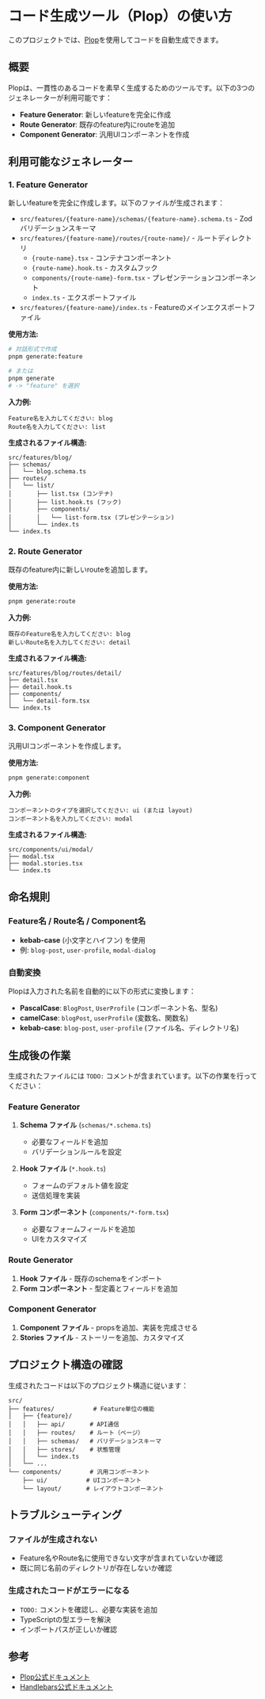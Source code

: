 # コード生成ツール（Plop）の使い方

このプロジェクトでは、[Plop](https://plopjs.com/)を使用してコードを自動生成できます。

## 概要

Plopは、一貫性のあるコードを素早く生成するためのツールです。以下の3つのジェネレーターが利用可能です：

- **Feature Generator**: 新しいfeatureを完全に作成
- **Route Generator**: 既存のfeature内にrouteを追加
- **Component Generator**: 汎用UIコンポーネントを作成

## 利用可能なジェネレーター

### 1. Feature Generator

新しいfeatureを完全に作成します。以下のファイルが生成されます：

- `src/features/{feature-name}/schemas/{feature-name}.schema.ts` - Zodバリデーションスキーマ
- `src/features/{feature-name}/routes/{route-name}/` - ルートディレクトリ
  - `{route-name}.tsx` - コンテナコンポーネント
  - `{route-name}.hook.ts` - カスタムフック
  - `components/{route-name}-form.tsx` - プレゼンテーションコンポーネント
  - `index.ts` - エクスポートファイル
- `src/features/{feature-name}/index.ts` - Featureのメインエクスポートファイル

**使用方法:**

```bash
# 対話形式で作成
pnpm generate:feature

# または
pnpm generate
# -> "feature" を選択
```

**入力例:**

```
Feature名を入力してください: blog
Route名を入力してください: list
```

**生成されるファイル構造:**

```
src/features/blog/
├── schemas/
│   └── blog.schema.ts
├── routes/
│   └── list/
│       ├── list.tsx (コンテナ)
│       ├── list.hook.ts (フック)
│       ├── components/
│       │   └── list-form.tsx (プレゼンテーション)
│       └── index.ts
└── index.ts
```

### 2. Route Generator

既存のfeature内に新しいrouteを追加します。

**使用方法:**

```bash
pnpm generate:route
```

**入力例:**

```
既存のFeature名を入力してください: blog
新しいRoute名を入力してください: detail
```

**生成されるファイル構造:**

```
src/features/blog/routes/detail/
├── detail.tsx
├── detail.hook.ts
├── components/
│   └── detail-form.tsx
└── index.ts
```

### 3. Component Generator

汎用UIコンポーネントを作成します。

**使用方法:**

```bash
pnpm generate:component
```

**入力例:**

```
コンポーネントのタイプを選択してください: ui (または layout)
コンポーネント名を入力してください: modal
```

**生成されるファイル構造:**

```
src/components/ui/modal/
├── modal.tsx
├── modal.stories.tsx
└── index.ts
```

## 命名規則

### Feature名 / Route名 / Component名

- **kebab-case** (小文字とハイフン) を使用
- 例: `blog-post`, `user-profile`, `modal-dialog`

### 自動変換

Plopは入力された名前を自動的に以下の形式に変換します：

- **PascalCase**: `BlogPost`, `UserProfile` (コンポーネント名、型名)
- **camelCase**: `blogPost`, `userProfile` (変数名、関数名)
- **kebab-case**: `blog-post`, `user-profile` (ファイル名、ディレクトリ名)

## 生成後の作業

生成されたファイルには `TODO:` コメントが含まれています。以下の作業を行ってください：

### Feature Generator

1. **Schema ファイル** (`schemas/*.schema.ts`)
   - 必要なフィールドを追加
   - バリデーションルールを設定

2. **Hook ファイル** (`*.hook.ts`)
   - フォームのデフォルト値を設定
   - 送信処理を実装

3. **Form コンポーネント** (`components/*-form.tsx`)
   - 必要なフォームフィールドを追加
   - UIをカスタマイズ

### Route Generator

1. **Hook ファイル** - 既存のschemaをインポート
2. **Form コンポーネント** - 型定義とフィールドを追加

### Component Generator

1. **Component ファイル** - propsを追加、実装を完成させる
2. **Stories ファイル** - ストーリーを追加、カスタマイズ

## プロジェクト構造の確認

生成されたコードは以下のプロジェクト構造に従います：

```
src/
├── features/           # Feature単位の機能
│   ├── {feature}/
│   │   ├── api/       # API通信
│   │   ├── routes/    # ルート（ページ）
│   │   ├── schemas/   # バリデーションスキーマ
│   │   ├── stores/    # 状態管理
│   │   └── index.ts
│   └── ...
└── components/        # 汎用コンポーネント
    ├── ui/           # UIコンポーネント
    └── layout/       # レイアウトコンポーネント
```

## トラブルシューティング

### ファイルが生成されない

- Feature名やRoute名に使用できない文字が含まれていないか確認
- 既に同じ名前のディレクトリが存在しないか確認

### 生成されたコードがエラーになる

- `TODO:` コメントを確認し、必要な実装を追加
- TypeScriptの型エラーを解決
- インポートパスが正しいか確認

## 参考

- [Plop公式ドキュメント](https://plopjs.com/)
- [Handlebars公式ドキュメント](https://handlebarsjs.com/)
